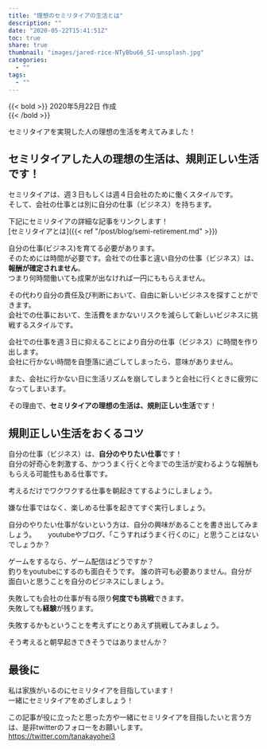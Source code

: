 ```yaml
---
title: "理想のセミリタイアの生活とは"
description: ""
date: "2020-05-22T15:41:51Z"
toc: true
share: true
thumbnail: "images/jared-rice-NTyBbu66_SI-unsplash.jpg"
categories:
  - ""
tags:
  - ""
---
```


{{< bold >}}
2020年5月22日 作成  
{{< /bold >}}

セミリタイアを実現した人の理想の生活を考えてみました！

<!--more-->

## セミリタイアした人の理想の生活は、規則正しい生活です！

セミリタイアは、週３日もしくは週４日会社のために働くスタイルです。    
そして、会社の仕事とは別に自分の仕事（ビジネス）を持ちます。  

下記にセミリタイアの詳細な記事をリンクします！  
[セミリタイアとは]({{< ref "/post/blog/semi-retirement.md" >}})  

自分の仕事(ビジネス)を育てる必要があります。  
そのためには時間が必要です。会社での仕事と違い自分の仕事（ビジネス）は、**報酬が確定されません**。  
つまり何時間働いても成果が出なければ一円にももらえません。   

その代わり自分の責任及び判断において、自由に新しいビジネスを探すことができます。  
会社での仕事において、生活費をまかないリスクを減らして新しいビジネスに挑戦するスタイルです。  

会社での仕事を週３日に抑えることにより自分の仕事（ビジネス）に時間を作り出します。  
会社に行かない時間を自堕落に過ごしてしまったら、意味がありません。  

また、会社に行かない日に生活リズムを崩してしまうと会社に行くときに疲労になってしまいます。  

その理由で、**セミリタイアの理想の生活は、規則正しい生活**です！

## 規則正しい生活をおくるコツ

自分の仕事（ビジネス）は、**自分のやりたい仕事**です！  
自分の好奇心を刺激する、かつうまく行くと今までの生活が変わるような報酬ももらえる可能性もある仕事です。  

考えるだけでワクワクする仕事を朝起きてするようにしましょう。  

嫌な仕事ではなく、楽しめる仕事を起きてすぐ実行しましょう。  

自分のやりたい仕事がないという方は、自分の興味があることを書き出してみましょう。　　
youtubeやブログ、「こうすればうまく行くのに」と思うことはないでしょうか？

ゲームをするなら、ゲーム配信はどうですか？  
釣りをyoutubeにするのも面白そうです。 
誰の許可も必要ありません。自分が面白いと思うことを自分のビジネスにしましょう。

失敗しても会社の仕事が有る限り**何度でも挑戦**できます。  
失敗しても**経験**が残ります。

失敗するかもということを考えずにとりあえず挑戦してみましょう。

そう考えると朝早起きできそうではありませんか？

## 最後に

私は家族がいるのにセミリタイアを目指しています！  
一緒にセミリタイアをめざしましょう！

この記事が役に立ったと思った方や一緒にセミリタイアを目指したいと言う方は、是非twitterのフォローをお願いします。  
https://twitter.com/tanakayohei3









